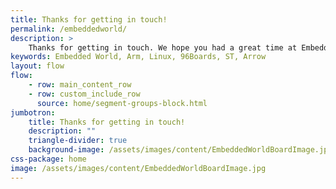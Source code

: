 ```yaml
---
title: Thanks for getting in touch!
permalink: /embeddedworld/
description: >
    Thanks for getting in touch. We hope you had a great time at Embedded World. You can find more information about Linaro from the links below, or let us know what your question is, we’ll do the work and get back to you.
keywords: Embedded World, Arm, Linux, 96Boards, ST, Arrow
layout: flow
flow:
    - row: main_content_row
    - row: custom_include_row
      source: home/segment-groups-block.html
jumbotron:
    title: Thanks for getting in touch!
    description: ""
    triangle-divider: true
    background-image: /assets/images/content/EmbeddedWorldBoardImage.jpg
css-package: home
image: /assets/images/content/EmbeddedWorldBoardImage.jpg
---
```

<div class="row content" id="content-container">
    <div class="container">
        <div class="cognito">
        <script src="https://services.cognitoforms.com/s/KvRQmIn2dku6k6gGP711jw"></script>
        <script>Cognito.load("forms", { id: "18" });</script>
        </div>
    </div>
</div>
